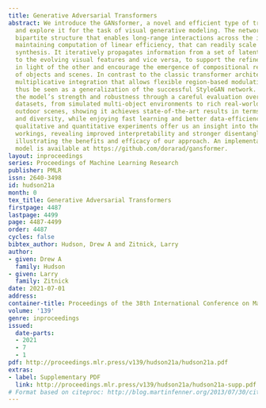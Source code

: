 ```yaml
---
title: Generative Adversarial Transformers
abstract: We introduce the GANsformer, a novel and efficient type of transformer,
  and explore it for the task of visual generative modeling. The network employs a
  bipartite structure that enables long-range interactions across the image, while
  maintaining computation of linear efficiency, that can readily scale to high-resolution
  synthesis. It iteratively propagates information from a set of latent variables
  to the evolving visual features and vice versa, to support the refinement of each
  in light of the other and encourage the emergence of compositional representations
  of objects and scenes. In contrast to the classic transformer architecture, it utilizes
  multiplicative integration that allows flexible region-based modulation, and can
  thus be seen as a generalization of the successful StyleGAN network. We demonstrate
  the model’s strength and robustness through a careful evaluation over a range of
  datasets, from simulated multi-object environments to rich real-world indoor and
  outdoor scenes, showing it achieves state-of-the-art results in terms of image quality
  and diversity, while enjoying fast learning and better data-efficiency. Further
  qualitative and quantitative experiments offer us an insight into the model’s inner
  workings, revealing improved interpretability and stronger disentanglement, and
  illustrating the benefits and efficacy of our approach. An implementation of the
  model is available at https://github.com/dorarad/gansformer.
layout: inproceedings
series: Proceedings of Machine Learning Research
publisher: PMLR
issn: 2640-3498
id: hudson21a
month: 0
tex_title: Generative Adversarial Transformers
firstpage: 4487
lastpage: 4499
page: 4487-4499
order: 4487
cycles: false
bibtex_author: Hudson, Drew A and Zitnick, Larry
author:
- given: Drew A
  family: Hudson
- given: Larry
  family: Zitnick
date: 2021-07-01
address:
container-title: Proceedings of the 38th International Conference on Machine Learning
volume: '139'
genre: inproceedings
issued:
  date-parts:
  - 2021
  - 7
  - 1
pdf: http://proceedings.mlr.press/v139/hudson21a/hudson21a.pdf
extras:
- label: Supplementary PDF
  link: http://proceedings.mlr.press/v139/hudson21a/hudson21a-supp.pdf
# Format based on citeproc: http://blog.martinfenner.org/2013/07/30/citeproc-yaml-for-bibliographies/
---
```

